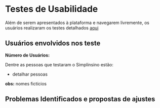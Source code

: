 # Testes de Usabilidade

Além de serem apresentados à plataforma e navegarem livremente, os usuários realizaram os testes detalhados [aqui](https://github.com/ICEI-PUC-Minas-PPLCC-TI/tiaw-ppl-cc-m-20212-aulas-particulares-01/blob/master/Documentacao/05-TestesDeSoftwareEUsabilidade/testesDeSoftware.md)

## Usuários envolvidos nos teste

**Número de Usuários:** 

Dentre as pessoas que testaram o Simplinsino estão:

- detalhar pessoas

**obs:**  nomes fictícios

## Problemas Identificados e propostas de ajustes

